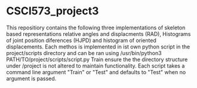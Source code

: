 # CSCI573_project3

This repositiory contains the following three implementations of skeleton based representations
relative angles and displacments (RAD), Histograms of joint position diferences (HJPD) and histogram 
of oriented displacements. Each methos is implemented in ist own python script in the project/scripts 
directory and can be ran using /usr/bin/python3 PATH/TO/project/scripts/script.py Train ensure the the 
directory structure under /project is not altered to maintain functionality. Each script takes a 
command line argument "Train" or "Test" and defaults to "Test" when no argument is passed.     
